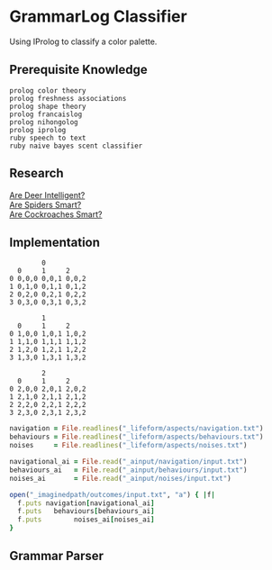 # GrammarLog Classifier
Using IProlog to classify a color palette.

## Prerequisite Knowledge
~~~
prolog color theory
prolog freshness associations
prolog shape theory
prolog francaislog
prolog nihongolog
prolog iprolog
ruby speech to text
ruby naive bayes scent classifier
~~~

## Research
[Are Deer Intelligent?](https://worlddeer.org/are-deer-smart/)<br />
[Are Spiders Smart?](https://pestpointers.com/spiders-how-smart-are-they-and-are-they-self-aware/)<br />
[Are Cockroaches Smart?](https://www.smithsonianmag.com/smart-news/if-cockroaches-are-conscious-would-that-stop-you-from-smushing-them-180947876/)

## Implementation

~~~neuromap
        0
  0     1     2
0 0,0,0 0,0,1 0,0,2
1 0,1,0 0,1,1 0,1,2
2 0,2,0 0,2,1 0,2,2
3 0,3,0 0,3,1 0,3,2

        1
  0     1     2
0 1,0,0 1,0,1 1,0,2
1 1,1,0 1,1,1 1,1,2
2 1,2,0 1,2,1 1,2,2
3 1,3,0 1,3,1 1,3,2

        2
  0     1     2
0 2,0,0 2,0,1 2,0,2
1 2,1,0 2,1,1 2,1,2
2 2,2,0 2,2,1 2,2,2
3 2,3,0 2,3,1 2,3,2
~~~

~~~ruby
navigation = File.readlines("_lifeform/aspects/navigation.txt")
behaviours = File.readlines("_lifeform/aspects/behaviours.txt")
noises     = File.readlines("_lifeform/aspects/noises.txt")

navigational_ai = File.read("_ainput/navigation/input.txt")
behaviours_ai   = File.read("_ainput/behaviours/input.txt")
noises_ai       = File.read("_ainput/noises/input.txt")

open("_imaginedpath/outcomes/input.txt", "a") { |f|
  f.puts navigation[navigational_ai]
  f.puts   behaviours[behaviours_ai]
  f.puts        noises_ai[noises_ai]
}
~~~

## Grammar Parser
